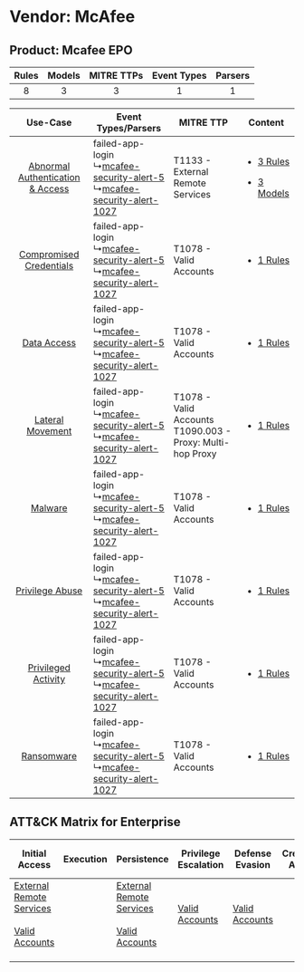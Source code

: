 Vendor: McAfee
==============
Product: Mcafee EPO
-------------------
| Rules | Models | MITRE TTPs | Event Types | Parsers |
|:-----:|:------:|:----------:|:-----------:|:-------:|
|   8   |   3    |     3      |      1      |    1    |

|    Use-Case    | Event Types/Parsers    | MITRE TTP    | Content    |
|:----:| ---- | ---- | ---- |
| [Abnormal Authentication & Access](../../../UseCases/uc_abnormal_authentication_&_access.md) |  failed-app-login<br> ↳[mcafee-security-alert-5](Ps/pC_mcafeesecurityalert5.md)<br> ↳[mcafee-security-alert-1027](Ps/pC_mcafeesecurityalert1027.md)<br> | T1133 - External Remote Services<br>    | [<ul><li>3 Rules</li></ul><ul><li>3 Models</li></ul>](RM/r_m_mcafee_mcafee_epo_Abnormal_Authentication_&_Access.md) |
|          [Compromised Credentials](../../../UseCases/uc_compromised_credentials.md)          |  failed-app-login<br> ↳[mcafee-security-alert-5](Ps/pC_mcafeesecurityalert5.md)<br> ↳[mcafee-security-alert-1027](Ps/pC_mcafeesecurityalert1027.md)<br> | T1078 - Valid Accounts<br>    | [<ul><li>1 Rules</li></ul>](RM/r_m_mcafee_mcafee_epo_Compromised_Credentials.md)    |
|    [Data Access](../../../UseCases/uc_data_access.md)    |  failed-app-login<br> ↳[mcafee-security-alert-5](Ps/pC_mcafeesecurityalert5.md)<br> ↳[mcafee-security-alert-1027](Ps/pC_mcafeesecurityalert1027.md)<br> | T1078 - Valid Accounts<br>    | [<ul><li>1 Rules</li></ul>](RM/r_m_mcafee_mcafee_epo_Data_Access.md)    |
|    [Lateral Movement](../../../UseCases/uc_lateral_movement.md)    |  failed-app-login<br> ↳[mcafee-security-alert-5](Ps/pC_mcafeesecurityalert5.md)<br> ↳[mcafee-security-alert-1027](Ps/pC_mcafeesecurityalert1027.md)<br> | T1078 - Valid Accounts<br>T1090.003 - Proxy: Multi-hop Proxy<br> | [<ul><li>1 Rules</li></ul>](RM/r_m_mcafee_mcafee_epo_Lateral_Movement.md)    |
|    [Malware](../../../UseCases/uc_malware.md)    |  failed-app-login<br> ↳[mcafee-security-alert-5](Ps/pC_mcafeesecurityalert5.md)<br> ↳[mcafee-security-alert-1027](Ps/pC_mcafeesecurityalert1027.md)<br> | T1078 - Valid Accounts<br>    | [<ul><li>1 Rules</li></ul>](RM/r_m_mcafee_mcafee_epo_Malware.md)    |
|    [Privilege Abuse](../../../UseCases/uc_privilege_abuse.md)    |  failed-app-login<br> ↳[mcafee-security-alert-5](Ps/pC_mcafeesecurityalert5.md)<br> ↳[mcafee-security-alert-1027](Ps/pC_mcafeesecurityalert1027.md)<br> | T1078 - Valid Accounts<br>    | [<ul><li>1 Rules</li></ul>](RM/r_m_mcafee_mcafee_epo_Privilege_Abuse.md)    |
|    [Privileged Activity](../../../UseCases/uc_privileged_activity.md)    |  failed-app-login<br> ↳[mcafee-security-alert-5](Ps/pC_mcafeesecurityalert5.md)<br> ↳[mcafee-security-alert-1027](Ps/pC_mcafeesecurityalert1027.md)<br> | T1078 - Valid Accounts<br>    | [<ul><li>1 Rules</li></ul>](RM/r_m_mcafee_mcafee_epo_Privileged_Activity.md)    |
|    [Ransomware](../../../UseCases/uc_ransomware.md)    |  failed-app-login<br> ↳[mcafee-security-alert-5](Ps/pC_mcafeesecurityalert5.md)<br> ↳[mcafee-security-alert-1027](Ps/pC_mcafeesecurityalert1027.md)<br> | T1078 - Valid Accounts<br>    | [<ul><li>1 Rules</li></ul>](RM/r_m_mcafee_mcafee_epo_Ransomware.md)    |

ATT&CK Matrix for Enterprise
----------------------------
| Initial Access                                                                                                                                   | Execution | Persistence                                                                                                                                      | Privilege Escalation                                                | Defense Evasion                                                     | Credential Access | Discovery | Lateral Movement | Collection | Command and Control                                                                                                                       | Exfiltration | Impact |
| ------------------------------------------------------------------------------------------------------------------------------------------------ | --------- | ------------------------------------------------------------------------------------------------------------------------------------------------ | ------------------------------------------------------------------- | ------------------------------------------------------------------- | ----------------- | --------- | ---------------- | ---------- | ----------------------------------------------------------------------------------------------------------------------------------------- | ------------ | ------ |
| [External Remote Services](https://attack.mitre.org/techniques/T1133)<br><br>[Valid Accounts](https://attack.mitre.org/techniques/T1078)<br><br> |           | [External Remote Services](https://attack.mitre.org/techniques/T1133)<br><br>[Valid Accounts](https://attack.mitre.org/techniques/T1078)<br><br> | [Valid Accounts](https://attack.mitre.org/techniques/T1078)<br><br> | [Valid Accounts](https://attack.mitre.org/techniques/T1078)<br><br> |                   |           |                  |            | [Proxy: Multi-hop Proxy](https://attack.mitre.org/techniques/T1090/003)<br><br>[Proxy](https://attack.mitre.org/techniques/T1090)<br><br> |              |        |